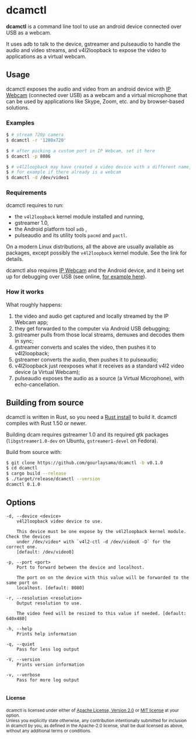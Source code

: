 # dcamctl

**dcamctl** is a command line tool to use an android device connected over USB as a webcam.

It uses adb to talk to the device, gstreamer and pulseaudio to handle the audio and video streams, and v4l2loopback to expose the video to applications as a virtual webcam.

## Usage

dcamctl exposes the audio and video from an android device with [IP Webcam] (connected over USB) as a webcam and a virtual microphone that can be used by applications like Skype, Zoom, etc. and by browser-based solutions.

### Examples

```sh
$ # stream 720p camera
$ dcamctl -r '1280x720'

$ # after picking a custom port in IP Webcam, set it here
$ dcamctl -p 8086

$ # v4l2loopback may have created a video device with a different name,
$ # for example if there already is a webcam
$ dcamctl -d /dev/video1
```

### Requirements

dcamctl requires to run:
 - the `v4l2loopback` kernel module installed and running,
 - gstreamer 1.0,
 - the Android platform tool `adb` ,
 - pulseaudio and its utility tools `pacmd` and `pactl`.

On a modern Linux distributions, all the above are usually available as packages, except possibly the `v4l2loopback` kernel module. See the link for details.

dcamctl also requires [IP Webcam] and the Android device, and it being set up for debugging over USB (see online, [for example here]).

### How it works

What roughly happens:

1. the video and audio get captured and locally streamed by the IP Webcam app;
2. they get forwarded to the computer via Android USB debugging;
3. gstreamer pulls from those local streams, demuxes and decodes them in sync;
4. gstreamer converts and scales the video, then pushes it to v4l2loopback;
5. gstreamer converts the audio, then pushes it to pulseaudio;
6. v4l2loopback just reexposes what it receives as a standard v4l2 video device (a Virtual Webcam);
7. pulseaudio exposes the audio as a source (a Virtual Microphone), with echo-cancellation.

## Building from source

dcamctl is written in Rust, so you need a [Rust install] to build it. dcamctl compiles with
Rust 1.50 or newer.

Building dcam requires gstreamer 1.0 and its required gtk packages (`libgstreamer1.0-dev` on Ubuntu, `gstreamer1-devel` on Fedora).

Build from source with:

```sh
$ git clone https://github.com/gourlaysama/dcamctl -b v0.1.0
$ cd dcamctl
$ cargo build --release
$ ./target/release/dcamctl --version
dcamctl 0.1.0
```

## Options

```
-d, --device <device>            
    v4l2loopback video device to use.

    This device must be one expose by the v4l2loopback kernel module. Check the devices
    under /dev/video* with `v4l2-ctl -d /dev/videoX -D` for the correct one.
    [default: /dev/video0]

-p, --port <port>                
    Port to forward between the device and localhost.

    The port on on the device with this value will be forwarded to the same port on
    localhost. [default: 8080]

-r, --resolution <resolution>    
    Output resolution to use.

    The video feed will be resized to this value if needed. [default: 640x480]

-h, --help       
    Prints help information

-q, --quiet      
    Pass for less log output

-V, --version    
    Prints version information

-v, --verbose    
    Pass for more log output


```

#### License

<sub>
dcamctl is licensed under either of <a href="LICENSE-APACHE">Apache License, Version 2.0</a> or <a href="LICENSE-MIT">MIT license</a> at your option.
</sub>

<br>

<sub>
Unless you explicitly state otherwise, any contribution intentionally submitted
for inclusion in dcamctl by you, as defined in the Apache-2.0 license, shall be
dual licensed as above, without any additional terms or conditions.
</sub>

[Rust install]: https://www.rust-lang.org/tools/install
[IP Webcam]: https://play.google.com/store/apps/details?id=com.pas.webcam
[for example here]: https://joyofandroid.com/how-to-enable-usb-debugging-on-android/